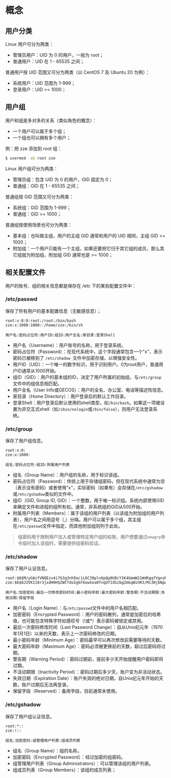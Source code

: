 # 概念
## 用户分类

Linux 用户可分为两类：
- 管理员用户：UID 为 0 的用户，一般为 root；
- 普通用户：UID 在 1 - 65535 之间；

普通用户按 UID 范围又可分为两类（以 CentOS 7 及 Ubuntu 20 为例）：
- 系统用户：UID 范围为 1-999；
- 登录用户：UID >= 1000；
## 用户组
用户和组是多对多的关系（类似角色的概念）：
- 一个用户可以属于多个组；
- 一个组也可以拥有多个用户；

例：把 zze 添加到 root 组：
```bash
$ usermod -aG root zze
```
Linux 用户组可分为两类：
- 管理员组：包含 UID 为 0 的用户，GID 固定为 0；
- 普通组：GID 在 1 - 65535 之间；

普通组按 GID 范围又可分为两类：
- 系统组：GID 范围为 1-999；
- 普通组：GID >= 1000；

普通组按使用场景也可分为两类：
- 基本组：也叫做主组，用户的主组 GID 通常和用户的 UID 相同，主组 GID >= 1000；
- 附加组：一个用户只能有一个主组，如果还要把它归于其它组的成员，那么其它组就为附加组，附加组 GID 通常也是 >= 1000；

## 相关配置文件

用户的账号、组的相关信息都是保存在 /etc 下的某些配置文件中：
### /etc/passwd

保存了所有用户的基本配置信息（无敏感信息）；
```
root:x:0:0:root:/root:/bin/bash
zze:x:1000:1000::/home/zze:/bin/sh

用户名:密码占位符:用户ID:组ID:用户全名:家目录:登录Shell
```
- 用户名（Username）：用户账号的名称，用于登录系统。
- 密码占位符（Password）：在现代系统中，这个字段通常包含一个"x"，表示密码已被移到了 `/etc/shadow `文件中加密存储，以增强安全性。
- 用户ID（UID）：一个唯一的数字标识，用于识别用户。0为root用户，普通用户ID通常从1000开始。
- 组ID（GID）：用户的基本组的ID，决定了用户所属的初始组，与`/etc/group`文件中的组信息相匹配。
- 用户全名（User Info或GECOS）：用户的全名、办公室、电话等描述性信息。
- 家目录（Home Directory）：用户登录后的默认工作目录。
- 登录Shell：用户登录后默认使用的shell类型，如`/bin/bash`。如果这一项被设置为非交互式shell（如`/sbin/nologin`或`/bin/false`），则用户无法登录系统。

### /etc/group
保存了用户组信息。
```
root:x:0:
zze:x:1000:

组名:密码占位符:组ID:附属用户列表
```

- 组名（Group Name）：用户组的名称，用于标识该组。
- 密码占位符（Password）：传统上用于存储组密码，但在现代系统中通常为空（表示没有密码）或者使用"x"，实际密码（如果有）会存储在`/etc/gshadow`或`/etc/gshadow`类似的文件中。
- 组ID（GID, Group ID, GID）：一个整数，用于唯一标识组。系统内部使用GID来确定文件和进程的组所有权。通常，非系统组的GID从500开始。
- 附属用户列表（Members）：属于该组的用户列表（以该组为附加组的用户列表），用户名之间用逗号（,）分隔。用户可以属于多个组，其主组在`/etc/passwd`文件中指定，而其他附加组则列于此处。

> 组密码用于限制用户加入或管理特定用户组的权限，用户想要通过`newgrp`命令临时加入该组时，需要提供组密码验证。

### /etc/shadow
保存了用户认证信息。

```
root:$6$M/yGAzfVNQEzv4i7$3g3nhEm/iL6C39pln6pQp0U8cY1K4GmmW21WdKgqfVgnzM8sr4.ILQ9oVYzg9l0Qb5ghJ0HoGmVKwf2jaHIty1:19318:0:99999:7:::
zze:$6$8JZVKI18r3jxdH9H$ZWCTdoIgkF6owXoa0fnqUfIdSzbgZmGqWihR3/Mi3HjbNpwGKHG4AlaO3Z.IKdaZtTe2VdZE5iuaePssgBT1:19865:0:99999:7:::

用户名:加密密码:最后一次修改密码时间:最小密码年龄:最大密码年龄:警告期:不活动期限:失效日期:保留字段
```

- 用户名（Login Name）：与`/etc/passwd`文件中的用户名相匹配。
- 加密密码（Encrypted Password）：用户的密码散列，通常是加密后的哈希值，也可能包含特殊字符如感叹号（!或*）表示密码被锁定或禁用。
- 最后一次密码修改时间（Last Password Change）：自从Unix纪元年（1970年1月1日）以来的天数，表示上一次密码修改的日期。
- 最小密码年龄（Minimum Age）：密码最早可以再次修改前需要等待的天数。
- 最大密码年龄（Maximum Age）：密码必须被更换前的天数，超过后密码将过期。
- 警告期（Warning Period）：密码过期前，提前多少天开始提醒用户密码即将过期。
- 不活动期限（Inactivity Period）：密码过期后多少天，账户变为非活动状态。
- 失效日期（Expiration Date）：账户失效的绝对日期，自Unix纪元年开始的天数，账户过期后无法再登录。
- 保留字段（Reserved）：备用字段，目前通常未使用。

### /etc/gshadow
保存了用户组认证信息。

```
root:*::
zze:!::

组名:加密密码:组管理用户列表:组成员列表
```
- 组名（Group Name）：组的名称。
- 加密密码（Encrypted Password）：经过加密的组密码。
- 组管理用户列表（Group Administrators）：可以管理该组的用户列表。
- 组成员列表（Group Members）：该组的成员列表；